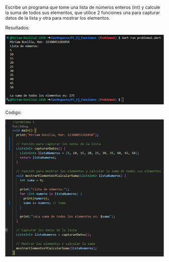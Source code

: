 Escribe un programa que tome una lista de números enteros (int) 
y calcule la suma de todos sus elementos, que utilice 2 funciones
una para capturar datos de la lista y otra para mostrar los elementos.

Resultados: 

![alt text](image-4.png)

Codigo: 

![alt text](image-5.png)